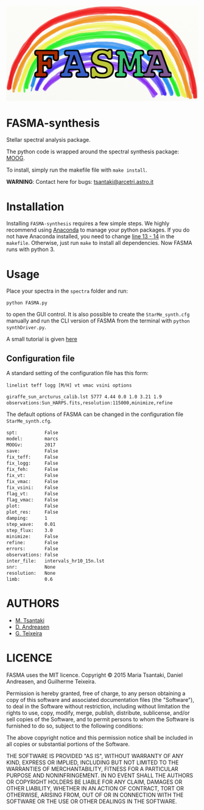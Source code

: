 ![My image](https://github.com/MariaTsantaki/FASMA-synthesis/blob/master/img/running_icon.png)


# FASMA-synthesis
Stellar spectral analysis package. 

The python code is wrapped around the spectral synthesis package: [MOOG](http://www.as.utexas.edu/~chris/moog.html).

To install, simply run the makefile file with `make install`.

**WARNING**: Contact here for bugs: tsantaki@arcetri.astro.it

# Installation
Installing `FASMA-synthesis` requires a few simple steps. We highly recommend
using [Anaconda](https://www.continuum.io/) to manage your python packages.
If you do not have Anaconda installed, you need to change [line 13 - 14](https://github.com/MariaTsantaki/FASMA-synthesis/blob/master/makefile#L13-L14) in the `makefile`. Otherwise, just run `make`
to install all dependencies.
Now FASMA runs with python 3.

# Usage
Place your spectra in the `spectra` folder and run: 

```
python FASMA.py
```

to open the GUI control. It is also possible to create the `StarMe_synth.cfg`
manually and run the CLI version of FASMA from the terminal with `python synthDriver.py`.

A small tutorial is given [here](https://github.com/MariaTsantaki/FASMA-synthesis/blob/master/manual/Manual_fasma.pdf)

## Configuration file

A standard setting of the configuration file has this form:

`linelist teff logg [M/H] vt vmac vsini options`

```
giraffe_sun_arcturus_calib.lst 5777 4.44 0.0 1.0 3.21 1.9 observations:Sun_HARPS.fits,resolution:115000,minimize,refine
```

The default options of FASMA can be changed in the configuration file `StarMe_synth.cfg`.

```
spt:          False
model:        marcs
MOOGv:        2017
save:         False
fix_teff:     False
fix_logg:     False
fix_feh:      False
fix_vt:       False
fix_vmac:     False
fix_vsini:    False
flag_vt:      False
flag_vmac:    False
plot:         False
plot_res:     False
damping:      1
step_wave:    0.01
step_flux:    3.0
minimize:     False
refine:       False
errors:       False
observations: False
inter_file:   intervals_hr10_15n.lst
snr:          None
resolution:   None
limb:         0.6
```

# AUTHORS

   * [M. Tsantaki](https://github.com/MariaTsantaki)
   * [D. Andreasen](https://github.com/DanielAndreasen)
   * [G. Teixeira](https://github.com/gdcteixeira)

# LICENCE

FASMA uses the MIT licence.
Copyright © 2015 Maria Tsantaki, Daniel Andreasen, and Guilherme Teixeira.

Permission is hereby granted, free of charge, to any person obtaining
a copy of this software and associated documentation files (the "Software"),
to deal in the Software without restriction, including without limitation
the rights to use, copy, modify, merge, publish, distribute, sublicense,
and/or sell copies of the Software, and to permit persons to whom the
Software is furnished to do so, subject to the following conditions:

The above copyright notice and this permission notice shall be included
in all copies or substantial portions of the Software.

THE SOFTWARE IS PROVIDED "AS IS", WITHOUT WARRANTY OF ANY KIND,
EXPRESS OR IMPLIED, INCLUDING BUT NOT LIMITED TO THE WARRANTIES
OF MERCHANTABILITY, FITNESS FOR A PARTICULAR PURPOSE AND NONINFRINGEMENT.
IN NO EVENT SHALL THE AUTHORS OR COPYRIGHT HOLDERS BE LIABLE FOR ANY CLAIM,
DAMAGES OR OTHER LIABILITY, WHETHER IN AN ACTION OF CONTRACT,
TORT OR OTHERWISE, ARISING FROM, OUT OF OR IN CONNECTION WITH THE SOFTWARE
OR THE USE OR OTHER DEALINGS IN THE SOFTWARE.

